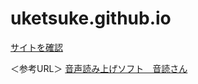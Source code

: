 # uketsuke.github.io
<a href="https://nagoya-reception.github.io/uketsuke.github.io/">サイトを確認</a>

＜参考URL＞
<a href="https://ondoku3.com/ja/">音声読み上げソフト　音読さん</a>
